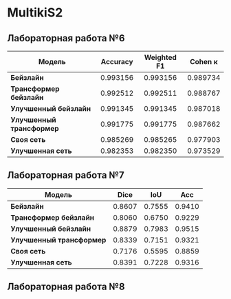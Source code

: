 # MultikiS2

## Лабораторная работа №6
| Модель                     | Accuracy | Weighted F1 |  Cohen κ |
| -------------------------- | :------: | :---------: | :------: |
| **Бейзлайн**               | 0.993156 |   0.993156  | 0.989734 |
| **Трансформер бейзлайн**   | 0.992512 |   0.992511  | 0.988767 |
| **Улучшенный бейзлайн**    | 0.991345 |   0.991345  | 0.987018 |
| **Улучшенный трансформер** | 0.991775 |   0.991775  | 0.987662 |
| **Своя сеть**              | 0.985269 |   0.985265  | 0.977903 |
| **Улучшенная сеть**        | 0.982353 |   0.982350  | 0.973529 |


## Лабораторная работа №7
| Модель                     |  Dice  |   IoU  |   Acc  |
| -------------------------- | :----: | :----: | :----: |
| **Бейзлайн**               | 0.8607 | 0.7555 | 0.9410 |
| **Трансформер бейзлайн**   | 0.8060 | 0.6750 | 0.9229 |
| **Улучшенный бейзлайн**    | 0.8879 | 0.7983 | 0.9515 |
| **Улучшенный трансформер** | 0.8339 | 0.7151 | 0.9321 |
| **Своя сеть**              | 0.7176 | 0.5595 | 0.8859 |
| **Улучшенная сеть**        | 0.8391 | 0.7228 | 0.9316 |

## Лабораторная работа №8
